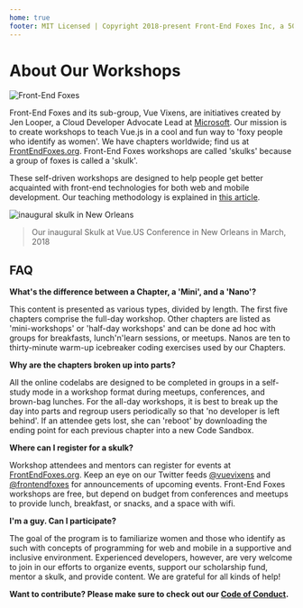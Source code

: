 ```yaml
---
home: true
footer: MIT Licensed | Copyright 2018-present Front-End Foxes Inc, a 501(c)(3) public charity
---
```


# About Our Workshops

![Front-End Foxes](./workshops/images/logo.png)

Front-End Foxes and its sub-group, Vue Vixens, are initiatives created by Jen Looper, a Cloud Developer Advocate Lead at [Microsoft](http://www.microsoft.com). Our mission is to create workshops to teach Vue.js in a cool and fun way to 'foxy people who identify as women'. We have chapters worldwide; find us at [FrontEndFoxes.org](https://frontendfoxes.org). Front-End Foxes workshops are called 'skulks' because a group of foxes is called a 'skulk'.

These self-driven workshops are designed to help people get better acquainted with front-end technologies for both web and mobile development. Our teaching methodology is explained in [this article](https://dev.to/frontendfoxes/the-way-of-the-fox-the-vue-vixens-curriculum-290).

![inaugural skulk in New Orleans](./workshops/images/inaugural_skulk.jpg)

> Our inaugural Skulk at Vue.US Conference in New Orleans in March, 2018

## FAQ

**What's the difference between a Chapter, a 'Mini', and a 'Nano'?**

This content is presented as various types, divided by length. The first five chapters comprise the full-day workshop. Other chapters are listed as 'mini-workshops' or 'half-day workshops' and can be done ad hoc with groups for breakfasts, lunch'n'learn sessions, or meetups. Nanos are ten to thirty-minute warm-up icebreaker coding exercises used by our Chapters.

**Why are the chapters broken up into parts?**

All the online codelabs are designed to be completed in groups in a self-study mode in a workshop format during meetups, conferences, and brown-bag lunches. For the all-day workshops, it is best to break up the day into parts and regroup users periodically so that 'no developer is left behind'. If an attendee gets lost, she can 'reboot' by downloading the ending point for each previous chapter into a new Code Sandbox.

**Where can I register for a skulk?**

Workshop attendees and mentors can register for events at [FrontEndFoxes.org](https://www.frontendfoxes.org). Keep an eye on our Twitter feeds [@vuevixens](https://twitter.com/VueVixens) and [@frontendfoxes](https://twitter.com/FrontendFoxes) for announcements of upcoming events. Front-End Foxes workshops are free, but depend on budget from conferences and meetups to provide lunch, breakfast, or snacks, and a space with wifi.

**I'm a guy. Can I participate?**

The goal of the program is to familiarize women and those who identify as such with concepts of programming for web and mobile in a supportive and inclusive environment. Experienced developers, however, are very welcome to join in our efforts to organize events, support our scholarship fund, mentor a skulk, and provide content. We are grateful for all kinds of help!

**Want to contribute? Please make sure to check out our [Code of Conduct](workshops/CODE_OF_CONDUCT.md).**